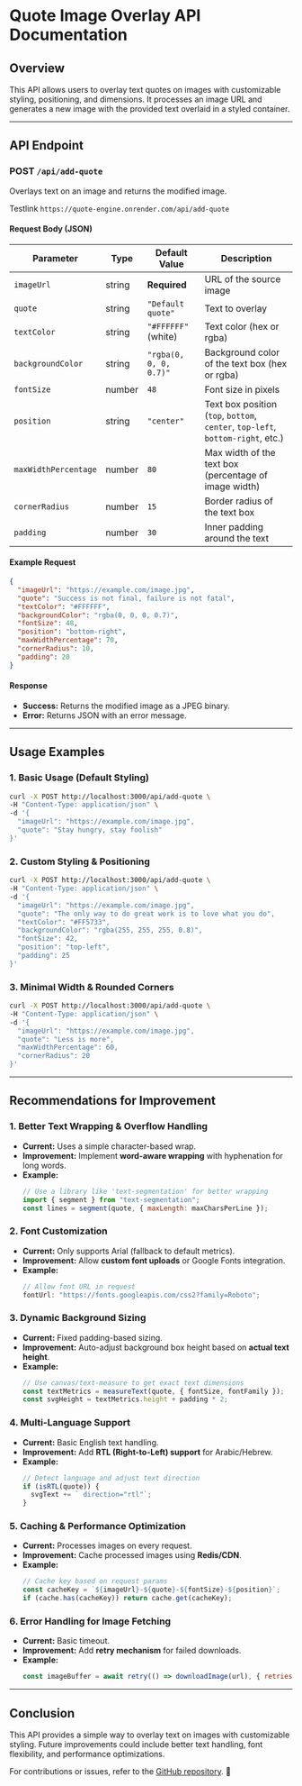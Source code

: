 # **Quote Image Overlay API Documentation**

## **Overview**

This API allows users to overlay text quotes on images with customizable styling, positioning, and dimensions. It processes an image URL and generates a new image with the provided text overlaid in a styled container.

---

## **API Endpoint**

### **POST `/api/add-quote`**

Overlays text on an image and returns the modified image.

Testlink `https://quote-engine.onrender.com/api/add-quote`

#### **Request Body (JSON)**

| Parameter            | Type   | Default Value          | Description                                                                     |
| -------------------- | ------ | ---------------------- | ------------------------------------------------------------------------------- |
| `imageUrl`           | string | **Required**           | URL of the source image                                                         |
| `quote`              | string | `"Default quote"`      | Text to overlay                                                                 |
| `textColor`          | string | `"#FFFFFF"` (white)    | Text color (hex or rgba)                                                        |
| `backgroundColor`    | string | `"rgba(0, 0, 0, 0.7)"` | Background color of the text box (hex or rgba)                                  |
| `fontSize`           | number | `48`                   | Font size in pixels                                                             |
| `position`           | string | `"center"`             | Text box position (`top`, `bottom`, `center`, `top-left`, `bottom-right`, etc.) |
| `maxWidthPercentage` | number | `80`                   | Max width of the text box (percentage of image width)                           |
| `cornerRadius`       | number | `15`                   | Border radius of the text box                                                   |
| `padding`            | number | `30`                   | Inner padding around the text                                                   |

#### **Example Request**

```json
{
  "imageUrl": "https://example.com/image.jpg",
  "quote": "Success is not final, failure is not fatal",
  "textColor": "#FFFFFF",
  "backgroundColor": "rgba(0, 0, 0, 0.7)",
  "fontSize": 48,
  "position": "bottom-right",
  "maxWidthPercentage": 70,
  "cornerRadius": 10,
  "padding": 20
}
```

#### **Response**

- **Success:** Returns the modified image as a JPEG binary.
- **Error:** Returns JSON with an error message.

---

## **Usage Examples**

### **1. Basic Usage (Default Styling)**

```bash
curl -X POST http://localhost:3000/api/add-quote \
-H "Content-Type: application/json" \
-d '{
  "imageUrl": "https://example.com/image.jpg",
  "quote": "Stay hungry, stay foolish"
}'
```

### **2. Custom Styling & Positioning**

```bash
curl -X POST http://localhost:3000/api/add-quote \
-H "Content-Type: application/json" \
-d '{
  "imageUrl": "https://example.com/image.jpg",
  "quote": "The only way to do great work is to love what you do",
  "textColor": "#FF5733",
  "backgroundColor": "rgba(255, 255, 255, 0.8)",
  "fontSize": 42,
  "position": "top-left",
  "padding": 25
}'
```

### **3. Minimal Width & Rounded Corners**

```bash
curl -X POST http://localhost:3000/api/add-quote \
-H "Content-Type: application/json" \
-d '{
  "imageUrl": "https://example.com/image.jpg",
  "quote": "Less is more",
  "maxWidthPercentage": 60,
  "cornerRadius": 20
}'
```

---

## **Recommendations for Improvement**

### **1. Better Text Wrapping & Overflow Handling**

- **Current:** Uses a simple character-based wrap.
- **Improvement:** Implement **word-aware wrapping** with hyphenation for long words.
- **Example:**
  ```javascript
  // Use a library like 'text-segmentation' for better wrapping
  import { segment } from "text-segmentation";
  const lines = segment(quote, { maxLength: maxCharsPerLine });
  ```

### **2. Font Customization**

- **Current:** Only supports Arial (fallback to default metrics).
- **Improvement:** Allow **custom font uploads** or Google Fonts integration.
- **Example:**
  ```javascript
  // Allow font URL in request
  fontUrl: "https://fonts.googleapis.com/css2?family=Roboto";
  ```

### **3. Dynamic Background Sizing**

- **Current:** Fixed padding-based sizing.
- **Improvement:** Auto-adjust background box height based on **actual text height**.
- **Example:**
  ```javascript
  // Use canvas/text-measure to get exact text dimensions
  const textMetrics = measureText(quote, { fontSize, fontFamily });
  const svgHeight = textMetrics.height + padding * 2;
  ```

### **4. Multi-Language Support**

- **Current:** Basic English text handling.
- **Improvement:** Add **RTL (Right-to-Left) support** for Arabic/Hebrew.
- **Example:**
  ```javascript
  // Detect language and adjust text direction
  if (isRTL(quote)) {
    svgText += ` direction="rtl"`;
  }
  ```

### **5. Caching & Performance Optimization**

- **Current:** Processes images on every request.
- **Improvement:** Cache processed images using **Redis/CDN**.
- **Example:**
  ```javascript
  // Cache key based on request params
  const cacheKey = `${imageUrl}-${quote}-${fontSize}-${position}`;
  if (cache.has(cacheKey)) return cache.get(cacheKey);
  ```

### **6. Error Handling for Image Fetching**

- **Current:** Basic timeout.
- **Improvement:** Add **retry mechanism** for failed downloads.
- **Example:**
  ```javascript
  const imageBuffer = await retry(() => downloadImage(url), { retries: 3 });
  ```

---

## **Conclusion**

This API provides a simple way to overlay text on images with customizable styling. Future improvements could include better text handling, font flexibility, and performance optimizations.

For contributions or issues, refer to the [GitHub repository](https://github.com/oscarwanga98/quote-engine.git). 🚀
